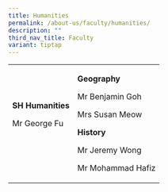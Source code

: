 ```yaml
---
title: Humanities
permalink: /about-us/faculty/humanities/
description: ""
third_nav_title: Faculty
variant: tiptap
---
```

<table style="minWidth: 50px">
<colgroup>
<col>
<col>
</colgroup>
<tbody>
<tr>
<td rowspan="1" colspan="1">
<p><strong>SH Humanities</strong>
</p>
<p>Mr George Fu</p>
<p>
<br>
</p>
</td>
<td rowspan="1" colspan="1">
<p><strong>Geography</strong>
</p>
<p>Mr Benjamin Goh</p>
<p>Mrs Susan Meow
<br>
</p>
<p><strong>History</strong>
</p>
<p>Mr Jeremy Wong</p>
<p>Mr Mohammad Hafiz</p>
</td>
</tr>
</tbody>
</table>
<p></p>